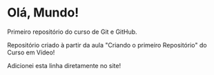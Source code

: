 # Olá, Mundo!
Primeiro repositório do curso de Git e GitHub.

Repositório criado à partir da aula "Criando o primeiro Repositório" do Curso em Vídeo!

Adicionei esta linha diretamente no site!
